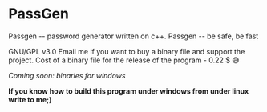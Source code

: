 # PassGen
Passgen -- password generator written on c++. Passgen -- be safe, be fast


GNU/GPL v3.0
Email me if you want to buy a binary file and support the project. Cost of a binary file for the release of the program - 0.22 $ 😅


_Coming soon: binaries for windows_


__If you know how to build this program under windows from under linux write to me;)__
